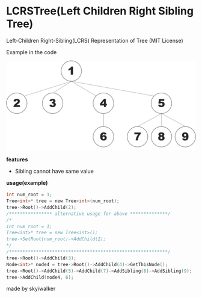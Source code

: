 # LCRSTree(Left Children Right Sibling Tree)

Left-Children Right-Sibling(LCRS) Representation of Tree
(MIT License)

Example in the code

![LCRS Tree](./img/LCRSTree.png)

**features**
* Sibling cannot have same value

**usage(example)**

```c
int num_root = 1;
Tree<int>* tree = new Tree<int>(num_root);		
tree->Root()->AddChild(2);
/**************** alternative usage for above **************/
/*
int num_root = 1;
Tree<int>* tree = new Tree<int>();
tree->SetRoot(num_root)->AddChild(2); 
*/
/***********************************************************/
tree->Root()->AddChild(3);
Node<int>* node4 = tree->Root()->AddChild(4)->GetThisNode();
tree->Root()->AddChild(5)->AddChild(7)->AddSibling(8)->AddSibling(9);
tree->AddChild(node4, 6);
```


made by skyiwalker
